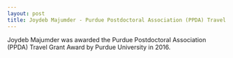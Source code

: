 ```yaml
---
layout: post
title: Joydeb Majumder - Purdue Postdoctoral Association (PPDA) Travel Grant Award
---
```

Joydeb Majumder was awarded the Purdue Postdoctoral Association (PPDA) Travel Grant Award by Purdue University in 2016.
